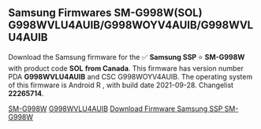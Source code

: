 <h2>Samsung Firmwares SM-G998W(SOL) G998WVLU4AUIB/G998WOYV4AUIB/G998WVLU4AUIB</h2>
Download the Samsung firmware for the ✅ <strong>Samsung SSP </strong> ⭐ <strong>SM-G998W</strong> with product code <strong>SOL</strong> <strong> from Canada</strong>. This firmware has version number PDA <strong>G998WVLU4AUIB</strong> and CSC G998WOYV4AUIB. The operating system of this firmware is Android R , with build date 2021-09-28. Changelist <strong>22265714</strong>.


[SM-G998W](https://samfirm.shop/samsung/model/SM-G998W)
[G998WVLU4AUIB](https://samfirm.shop/samsung/pda/G998WVLU4AUIB)
[Download Firmware Samsung SSP SM-G998W](https://samfirm.shop/samsung/firmware/460191)
